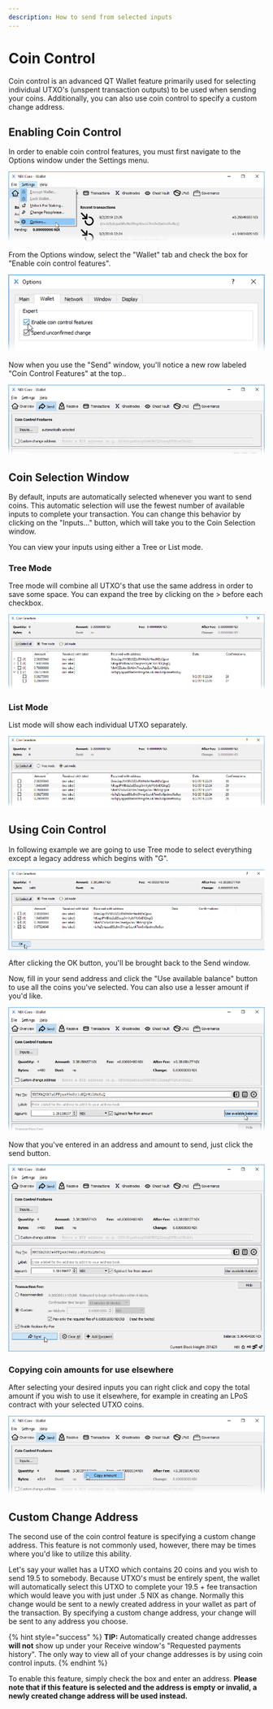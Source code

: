 ```yaml
---
description: How to send from selected inputs
---
```


# Coin Control

Coin control is an advanced QT Wallet feature primarily used for selecting individual UTXO's \(unspent transaction outputs\) to be used when sending your coins. Additionally, you can also use coin control to specify a custom change address.

## Enabling Coin Control

In order to enable coin control features, you must first navigate to the Options window under the Settings menu.

![Select &quot;Options...&quot; from the Settings menu](../../../.gitbook/assets/qt-settings-options.png)

From the Options window, select the "Wallet" tab and check the box for "Enable coin control features".

![Check the box for &quot;Enable coin control features&quot;](../../../.gitbook/assets/qt-enable-coin-control.png)

Now when you use the "Send" window, you'll notice a new row labeled "Coin Control Features" at the top..

![QT Wallet Coin Control Features](../../../.gitbook/assets/qt-coin-control-features.png)

## Coin Selection Window

By default, inputs are automatically selected whenever you want to send coins. This automatic selection will use the fewest number of available inputs to complete your transaction. You can change this behavior by clicking on the "Inputs..." button, which will take you to the Coin Selection window. 

You can view your inputs using either a Tree or List mode. 

### Tree Mode

Tree mode will combine all UTXO's that use the same address in order to save some space. You can expand the tree by clicking on the &gt; before each checkbox.

![Coin Selection Tree View](../../../.gitbook/assets/qt-coin-selection-tree.png)

### List Mode

List mode will show each individual UTXO separately. 

![Coin Selection List View](../../../.gitbook/assets/qt-coin-selection-list.png)

## Using Coin Control

In following example we are going to use Tree mode to select everything except a legacy address which begins with "G".

![Select the UTXO&apos;s you want to use](../../../.gitbook/assets/qt-coin-selection.png)

After clicking the OK button, you'll be brought back to the Send window.

Now, fill in your send address and click the "Use available balance" button to use all the coins you've selected. You can also use a lesser amount if you'd like.

![Click the &quot;Use available balance&quot; Button to use the entire amount of selected UTXO&apos;s](../../../.gitbook/assets/qt-coin-control-use-avail-bal.png)

Now that you've entered in an address and amount to send, just click the send button.

![Click the &quot;Send&quot; button to send your selected coins](../../../.gitbook/assets/qt-coin-control-send.png)

### Copying coin amounts for use elsewhere

After selecting your desired inputs you can right click and copy the total amount if you wish to use it elsewhere, for example in creating an LPoS contract with your selected UTXO coins.

![Alternative method of copying the UTXO coin amount](../../../.gitbook/assets/qt-coin-control-right-click-amt.png)

## Custom Change Address

The second use of the coin control feature is specifying a custom change address. This feature is not commonly used, however, there may be times where you'd like to utilize this ability.

Let's say your wallet has a UTXO which contains 20 coins and you wish to send 19.5 to somebody. Because UTXO's must be entirely spent, the wallet will automatically select this UTXO to complete your 19.5 + fee transaction which would leave you with just under .5 NIX as change. Normally this change would be sent to a newly created address in your wallet as part of the transaction. By specifying a custom change address, your change will be sent to any address you choose. 

{% hint style="success" %}
**TIP:** Automatically created change addresses **will not** show up under your Receive window's "Requested payments history". The only way to view all of your change addresses is by using coin control inputs.
{% endhint %}

To enable this feature, simply check the box and enter an address. **Please note that if this feature is selected and the address is empty or invalid, a newly created change address will be used instead.**

